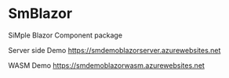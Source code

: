 # SmBlazor
SiMple Blazor Component package

Server side Demo 
https://smdemoblazorserver.azurewebsites.net

WASM Demo
https://smdemoblazorwasm.azurewebsites.net